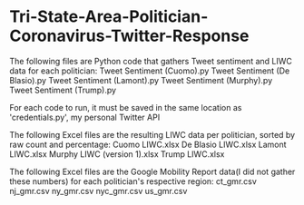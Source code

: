 # Tri-State-Area-Politician-Coronavirus-Twitter-Response

The following files are Python code that gathers Tweet sentiment and LIWC data for each politician:
Tweet Sentiment (Cuomo).py
Tweet Sentiment (De Blasio).py
Tweet Sentiment (Lamont).py
Tweet Sentiment (Murphy).py
Tweet Sentiment (Trump).py

For each code to run, it must be saved in the same location as 'credentials.py', my personal Twitter API


The following Excel files are the resulting LIWC data per politician, sorted by raw count and percentage:
Cuomo LIWC.xlsx
De Blasio LIWC.xlsx
Lamont LIWC.xlsx
Murphy LIWC (version 1).xlsx
Trump LIWC.xlsx

The following Excel files are the Google Mobility Report data(I did not gather these numbers) for each politician's respective region:
ct_gmr.csv
nj_gmr.csv
ny_gmr.csv
nyc_gmr.csv
us_gmr.csv
